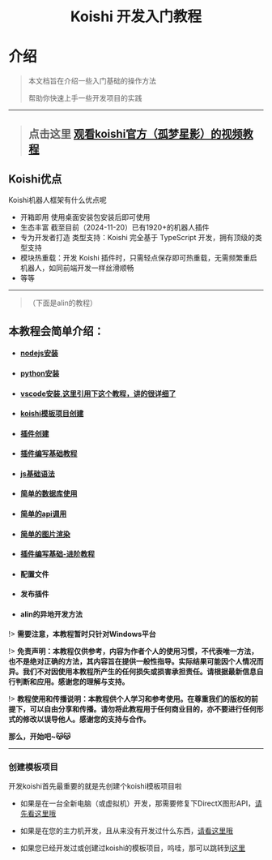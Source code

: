 
<center>
<h1>Koishi 开发入门教程


</center>

# 介绍

> 本文档旨在介绍一些入门基础的操作方法
> 
> 帮助你快速上手一些开发项目的实践

---


> ## 点击这里 [观看koishi官方（孤梦星影）的视频教程](https://www.bilibili.com/video/BV1pW4y1V7qV?spm_id_from=333.788.videopod.sections&vd_source=4244b3f29cfb50629be564a84f17d2f1)


## Koishi优点
 Koishi机器人框架有什么优点呢
- 开箱即用
使用桌面安装包安装后即可使用
- 生态丰富
截至目前（2024-11-20）已有1920+的机器人插件
- 专为开发者打造
类型支持：Koishi 完全基于 TypeScript 开发，拥有顶级的类型支持
- 模块热重载：开发 Koishi 插件时，只需轻点保存即可热重载，无需频繁重启机器人，如同前端开发一样丝滑顺畅
- 等等

---

>（下面是alin的教程）
## 本教程会简单介绍：

 - #### [nodejs安装](p1/p1.md)
 - #### [python安装](p1/p6.md)
 - #### [vscode安装,这里引用下这个教程，讲的很详细了](https://cloud.tencent.com/developer/article/2119156)
 - #### [koishi模板项目创建](p1/p2.md)
 - #### [插件创建](p1/p4.md)
 - #### [插件编写基础教程](p1/p7.md)
 - #### [js基础语法](p1/p5.md)
 - #### [简单的数据库使用](p1/p9.md)
 - #### [简单的api调用](p1/p10.md)
 - #### [简单的图片渲染](p1/p11.md)
 - #### [插件编写基础-进阶教程](p1/p12.md)
 - #### 配置文件
 - #### 发布插件
 - #### alin的异地开发方法

!> **需要注意，本教程暂时只针对Windows平台**

!> **免责声明：本教程仅供参考，内容为作者个人的使用习惯，不代表唯一方法，也不是绝对正确的方法，其内容旨在提供一般性指导。实际结果可能因个人情况而异。我们不对因使用本教程所产生的任何损失或损害承担责任。请根据最新信息自行判断和应用。感谢您的理解与支持。**


!> **教程使用和传播说明：本教程供个人学习和参考使用。在尊重我们的版权的前提下，可以自由分享和传播。请勿将此教程用于任何商业目的，亦不要进行任何形式的修改以误导他人。感谢您的支持与合作。**

**那么，开始吧~😽😽**

---

### 创建模板项目

开发koishi首先最重要的就是先创建个koishi模板项目啦

* 如果是在一台全新电脑（或虚拟机）开发，那需要修复下DirectX图形API，[请先看这里哦](p1/p1.1.md) 

* 如果是在您的主力机开发，且从来没有开发过什么东西，[请看这里哦](p1/p1.md) 

* 如果您已经开发过或创建过koishi的模板项目，呜哇，那可以跳转到[这里](p1/p2.md)
  

